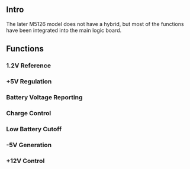 ## Intro

The later M5126 model does not have a hybrid, but most of the functions have been integrated into the main logic board.

## Functions

### 1.2V Reference

### +5V Regulation

### Battery Voltage Reporting

### Charge Control

### Low Battery Cutoff

### -5V Generation

### +12V Control
